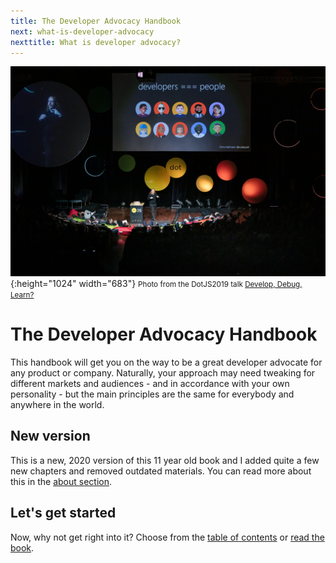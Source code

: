```yaml
---
title: The Developer Advocacy Handbook
next: what-is-developer-advocacy
nexttitle: What is developer advocacy?
---
```


![Chris Heilmann presenting at dotjs 2019 with a slide saying developers are people](images/cover.jpg){:height="1024" width="683"}
<small>Photo from the DotJS2019 talk [Develop, Debug, Learn?](https://www.youtube.com/watch?v=m4t7cLFksls)</small>

# The Developer Advocacy Handbook

This handbook will get you on the way to be a great developer advocate
for any product or company. Naturally, your approach may need tweaking for
different markets and audiences - and in accordance with your own
personality - but the main principles are the same for everybody and
anywhere in the world.

## New version 

This is a new, 2020 version of this 11 year old book and I added quite a few new chapters and removed outdated materials. You can read more about this in the [about section](about).

## Let's get started

Now, why not get right into it? Choose from the [table of contents](toc) or [read the book](what-is-developer-advocacy).


